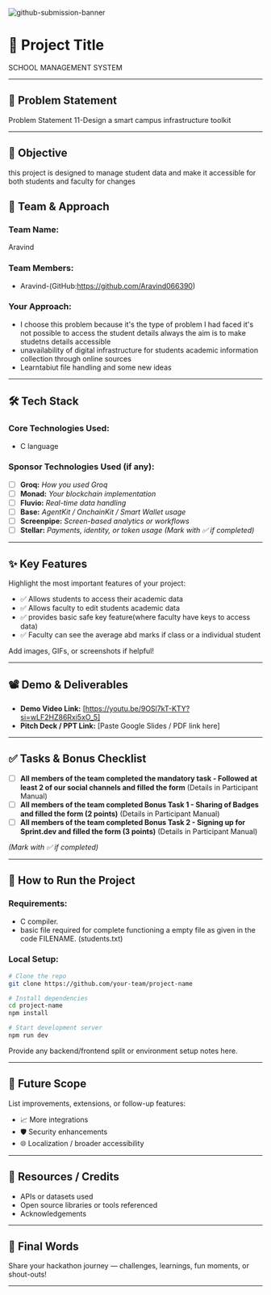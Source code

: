 ![github-submission-banner](https://github.com/user-attachments/assets/a1493b84-e4e2-456e-a791-ce35ee2bcf2f)

# 🚀 Project Title
SCHOOL MANAGEMENT SYSTEM

---

## 📌 Problem Statement

Problem Statement 11-Design a smart campus infrastructure toolkit

---

## 🎯 Objective

this project is designed to manage student data and make it accessible for both students and faculty for changes

## 🧠 Team & Approach

### Team Name:  
Aravind

### Team Members:  
- Aravind-(GitHub:https://github.com/Aravind066390)

### Your Approach:  
- I choose this problem because it's the type of problem I had faced it's not possible to access the student details always the aim is to make studetns details accessible
- unavailability of digital infrastructure for students academic information collection through online sources
- Learntabiut file handling and some new ideas

---

## 🛠️ Tech Stack

### Core Technologies Used:
- C language

### Sponsor Technologies Used (if any):
- [ ] **Groq:** _How you used Groq_  
- [ ] **Monad:** _Your blockchain implementation_  
- [ ] **Fluvio:** _Real-time data handling_  
- [ ] **Base:** _AgentKit / OnchainKit / Smart Wallet usage_  
- [ ] **Screenpipe:** _Screen-based analytics or workflows_  
- [ ] **Stellar:** _Payments, identity, or token usage_
*(Mark with ✅ if completed)*
---

## ✨ Key Features

Highlight the most important features of your project:

- ✅ Allows students to access their academic data
- ✅ Allows faculty to edit students academic data
- ✅ provides basic safe key feature(where faculty have keys to access data) 
- ✅ Faculty can see the average abd marks if class or a individual student

Add images, GIFs, or screenshots if helpful!

---

## 📽️ Demo & Deliverables

- **Demo Video Link:** [https://youtu.be/9OSl7kT-KTY?si=wLF2HZ86Rxi5xO_5]  
- **Pitch Deck / PPT Link:** [Paste Google Slides / PDF link here]  

---

## ✅ Tasks & Bonus Checklist

- [ ] **All members of the team completed the mandatory task - Followed at least 2 of our social channels and filled the form** (Details in Participant Manual)  
- [ ] **All members of the team completed Bonus Task 1 - Sharing of Badges and filled the form (2 points)**  (Details in Participant Manual)
- [ ] **All members of the team completed Bonus Task 2 - Signing up for Sprint.dev and filled the form (3 points)**  (Details in Participant Manual)

*(Mark with ✅ if completed)*

---

## 🧪 How to Run the Project

### Requirements:
- C compiler.
- basic file required for complete functioning a empty file as given in the code FILENAME. (students.txt) 

### Local Setup:
```bash
# Clone the repo
git clone https://github.com/your-team/project-name

# Install dependencies
cd project-name
npm install

# Start development server
npm run dev
```

Provide any backend/frontend split or environment setup notes here.

---

## 🧬 Future Scope

List improvements, extensions, or follow-up features:

- 📈 More integrations  
- 🛡️ Security enhancements  
- 🌐 Localization / broader accessibility  

---

## 📎 Resources / Credits

- APIs or datasets used  
- Open source libraries or tools referenced  
- Acknowledgements  

---

## 🏁 Final Words

Share your hackathon journey — challenges, learnings, fun moments, or shout-outs!

---
